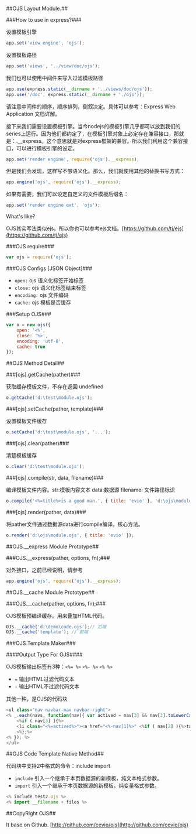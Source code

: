 ##OJS Layout Module.##

###How to use in express?###

设置模板引擎

``` javascript
app.set('view engine', 'ojs');
```


设置模板路径

``` javascript
app.set('views', '../view/doc/ojs');
```

我们也可以使用中间件来写入过滤模板路径

``` javascript
app.use(express.static(__dirname + '../views/doc/ojs'));
app.use('/doc', express.static(__dirname + './ojs'));
```

请注意中间件的顺序，顺序排列，倒叙决定。具体可以参考：Express Web Application 文档详解。

接下来我们需要设置模板引擎。当今nodejs的模板引擎几乎都可以放到我们的series上运行。因为他们都约定了，在模板引擎对象上必定存在兼容接口，那就是：.__express。这个意思就是对express框架的兼容。所以我们利用这个兼容接口，可以进行模板引擎的设定。

``` javascript
app.set('render engine', require('ojs').__express);
```

但是我们会发现，这样写不够语义化。那么，我们就使用其他的替换书写方式：

``` javascript
app.engine('ojs', require('ojs').__express);
```

如果有需要，我们可以设定自定义的文件模板后缀名：

``` javascript
app.set('render engine ext', 'ojs');
```

What's like?

OJS其实写法类似ejs。所以你也可以参考ejs文档。[https://github.com/tj/ejs](https://github.com/tj/ejs)

###OJS require###

``` javascript
var ojs = require('ojs');
```

###OJS Configs [JSON Object]###

* `open:` ojs 语义化标签开始标签
* `close:` ojs 语义化标签结束标签
* `encoding:` ojs 文件编码
* `cache:` ojs 模板是否缓存


###Setup OJS###

``` javascript
var o = new ojs({
    open: '<%',
    close: '%>',
    encoding: 'utf-8',
    cache: true
});
```

##OJS Method Detail##

###[ojs].getCache(pather)###

获取缓存模板文件，不存在返回 undefined

``` javascript
o.getCache('d:\test\module.ojs');
```

###[ojs].setCache(pather, template)###

设置模板文件缓存

``` javascript
o.setCache('d:\test\module.ojs', '...');
```

###[ojs].clear(pather)###

清楚模板缓存

``` javascript
o.clear('d:\test\module.ojs');
```

###[ojs].compile(str, data, filename)###

编译模板文件内容。str:模板内容文本 data:数据源 filename: 文件路径标识

``` javascript
o.compile('<%=title%>is a good man.', { title: 'evio' }, 'd:\ojs\module.ojs');
```

###[ojs].render(pather, data)###

将pather文件通过数据源data进行compile编译。核心方法。

``` javascript
o.render('d:\ojs\module.ojs', { title: 'evio' });
```

##OJS.__express Module Prototype##

###OJS.__express(pather, options, fn);###

对外接口，之前已经说明，请参考

``` javascript
app.engine('ojs', require('ojs').__express);
```

##OJS.__cache Module Prototype##

###OJS.__cache(pather, options, fn);###

OJS模板预编译缓存。用来叠加HTML代码。

``` javascript
OJS.__cache('d:\demo\code.ojs');// 后端
OJS.__cache('template'); // 前端
```

###OJS Template Maker###

####Output Type For OJS####

OJS模板输出标签有3种：`<%= %>` `<%- %>` `<% %>`

* `=` 输出HTML过滤代码文本
* `-` 输出HTML不过滤代码文本

其他一种，是OJS的代码块
``` javascript
<ul class="nav navbar-nav navbar-right">
<% _.each(navs, function(nav){ var actived = nav[3] && nav[3].toLowerCase() === active.toLowerCase() ? "active" : "";%>
	<%if ( nav[3] ){%>
	<li class="<%=actived%>"><a href="<%-nav[1]%>" <%if ( nav[2] ){%>target="blank"<%};%>><%=nav[3]%></a></li>
	<%};%>
<% }); %>
</ul>
```

##OJS Code Template Native Method##

代码块中支持2中格式的命令：include import

* `include` 引入一个继承于本页数据源的新模板，纯文本格式参数。
* `import` 引入一个继承于本页数据源的新模板，纯变量格式参数。

``` javascript
<% include test2.ojs %>
<% import __filename + files %>
```

##CopyRight OJS##

It base on Github. [http://github.com/cevio/ojs](http://github.com/cevio/ojs)